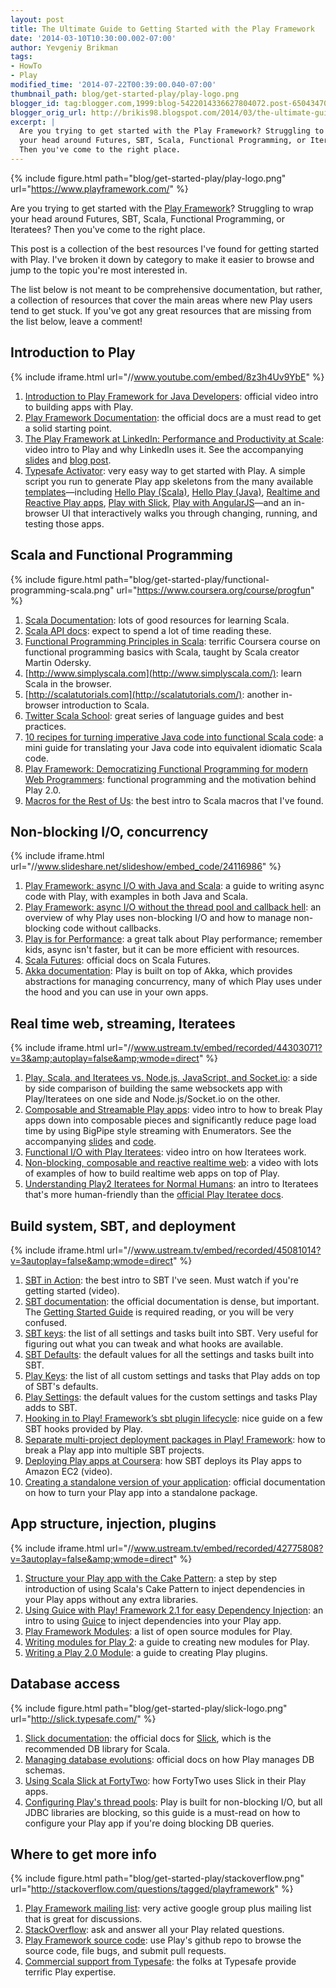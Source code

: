 ```yaml
---
layout: post
title: The Ultimate Guide to Getting Started with the Play Framework
date: '2014-03-10T10:30:00.002-07:00'
author: Yevgeniy Brikman
tags:
- HowTo
- Play
modified_time: '2014-07-22T00:39:00.040-07:00'
thumbnail_path: blog/get-started-play/play-logo.png
blogger_id: tag:blogger.com,1999:blog-5422014336627804072.post-6504347063002989303
blogger_orig_url: http://brikis98.blogspot.com/2014/03/the-ultimate-guide-to-getting-started.html
excerpt: |
  Are you trying to get started with the Play Framework? Struggling to wrap 
  your head around Futures, SBT, Scala, Functional Programming, or Iteratees? 
  Then you've come to the right place.
---
```


{% include figure.html path="blog/get-started-play/play-logo.png" url="https://www.playframework.com/" %}

Are you trying to get started with the [Play 
Framework](http://www.playframework.com/)? Struggling to wrap your head around 
Futures, SBT, Scala, Functional Programming, or Iteratees? Then you've come to 
the right place. 

This post is a collection of the best resources I've found for getting started 
with Play. I've broken it down by category to make it easier to browse and 
jump to the topic you're most interested in. 

The list below is not meant to be comprehensive documentation, but rather, a 
collection of resources that cover the main areas where new Play users tend to 
get stuck. If you've got any great resources that are missing from the list 
below, leave a comment! 

## Introduction to Play

{% include iframe.html url="//www.youtube.com/embed/8z3h4Uv9YbE" %}

1. [Introduction to Play Framework for Java 
Developers](http://vimeo.com/58969923): official video intro to building apps 
with Play. 
1. [Play Framework 
Documentation](http://www.playframework.com/documentation/2.2.x/Home): the 
official docs are a must read to get a solid starting point. 
1. [The Play Framework at LinkedIn: Performance and Productivity at 
Scale](http://www.youtube.com/watch?v=8z3h4Uv9YbE): video intro to Play and 
why LinkedIn uses it. See the accompanying 
[slides](http://www.slideshare.net/brikis98/the-play-framework-at-linkedin) 
and [blog post](http://engineering.linkedin.com/play/play-framework-linkedin). 
1. [Typesafe Activator](https://typesafe.com/activator): very easy way to get 
started with Play. A simple script you run to generate Play app skeletons from 
the many available [templates](https://typesafe.com/activator/templates)&mdash;including [Hello Play 
(Scala)](https://typesafe.com/activator/template/hello-play-scala), [Hello 
Play (Java)](https://typesafe.com/activator/template/hello-play-java), 
[Realtime and Reactive Play 
apps](https://typesafe.com/activator/template/reactive-stocks), [Play with 
Slick](https://typesafe.com/activator/template/hello-slick), [Play with 
AngularJS](https://typesafe.com/activator/template/angular-seed-play)&mdash;and an 
in-browser UI that interactively walks you through changing, running, and 
testing those apps. 

## Scala and Functional Programming

{% include figure.html path="blog/get-started-play/functional-programming-scala.png" url="https://www.coursera.org/course/progfun" %}

1. [Scala Documentation](http://www.scala-lang.org/documentation/): lots of good 
resources for learning Scala. 
1. [Scala API docs](http://www.scala-lang.org/api/2.10.3/#package): expect to 
spend a lot of time reading these. 
1. [Functional Programming Principles in 
Scala](https://www.coursera.org/course/progfun): terrific Coursera course on 
functional programming basics with Scala, taught by Scala creator Martin 
Odersky. 
1. [http://www.simplyscala.com](http://www.simplyscala.com/): learn Scala in 
the browser. 
1. [http://scalatutorials.com](http://scalatutorials.com/): another in-browser 
introduction to Scala. 
1. [Twitter Scala School](http://twitter.github.io/scala_school/): great 
series of language guides and best practices. 
1. [10 recipes for turning imperative Java code into functional Scala 
code](http://www.ybrikman.com/writing/2013/05/31/10-recipes-for-turning-imperative-java/): 
a mini guide for translating your Java code into equivalent idiomatic Scala 
code. 
1. [Play Framework: Democratizing Functional Programming for modern Web 
Programmers](http://engineering.linkedin.com/play/play-framework-democratizing-functional-programming-modern-web-programmers): 
functional programming and the motivation behind Play 2.0. 
1. [Macros for the Rest of 
Us](http://www.parleys.com/play/53a7d2c4e4b0543940d9e542/chapter161/about): 
the best intro to Scala macros that I've found. 

## Non-blocking I/O, concurrency 

{% include iframe.html url="//www.slideshare.net/slideshow/embed_code/24116986" %}

1. [Play Framework: async I/O with Java and 
Scala](http://www.slideshare.net/brikis98/play-framework-async-io-with-java-and-scala): 
a guide to writing async code with Play, with examples in both Java and Scala. 
1. [Play Framework: async I/O without the thread pool and callback 
hell](http://engineering.linkedin.com/play/play-framework-async-io-without-thread-pool-and-callback-hell): 
an overview of why Play uses non-blocking I/O and how to manage non-blocking 
code without callbacks. 
1. [Play is for Performance](http://www.ustream.tv/recorded/42801712): a great 
talk about Play performance; remember kids, async isn't faster, but it can be 
more efficient with resources. 
1. [Scala Futures](http://docs.scala-lang.org/overviews/core/futures.html): 
official docs on Scala Futures. 
1. [Akka documentation](http://akka.io/): Play is built on top of Akka, which 
provides abstractions for managing concurrency, many of which Play uses under 
the hood and you can use in your own apps. 

## Real time web, streaming, Iteratees

{% include iframe.html url="//www.ustream.tv/embed/recorded/44303071?v=3&amp;autoplay=false&amp;wmode=direct" %}

1. [Play, Scala, and Iteratees vs. Node.js, JavaScript, and 
Socket.io](http://www.ybrikman.com/writing/2013/11/24/play-scala-and-iteratees-vs-nodejs/): 
a side by side comparison of building the same websockets app with 
Play/Iteratees on one side and Node.js/Socket.io on the other. 
1. [Composable and Streamable Play 
apps](http://www.ustream.tv/recorded/44303071): video intro to how to break 
Play apps down into composable pieces and significantly reduce page load time 
by using BigPipe style streaming with Enumerators. See the accompanying 
[slides](http://www.slideshare.net/brikis98/composable-and-streamable-play-apps) 
and [code](https://github.com/brikis98/ping-play). 
1. [Functional I/O with Play 
Iteratees](http://www.ustream.tv/recorded/40753280): video intro on how 
Iteratees work. 
1. [Non-blocking, composable and reactive realtime 
web](http://www.youtube.com/watch?v=pGZkmL_v1Ns): a video with lots of 
examples of how to build realtime web apps on top of Play. 
1. [Understanding Play2 Iteratees for Normal 
Humans](http://mandubian.com/2012/08/27/understanding-play2-iteratees-for-normal-humans/): 
an intro to Iteratees that's more human-friendly than the [official Play 
Iteratee docs](http://www.playframework.com/documentation/2.2.x/Iteratees). 

## Build system, SBT, and deployment

{% include iframe.html url="//www.ustream.tv/embed/recorded/45081014?v=3autoplay=false&amp;wmode=direct" %}

1. [SBT in Action](http://www.ustream.tv/recorded/45081014): the best intro to SBT I've 
seen. Must watch if you're getting started (video). 
1. [SBT documentation](http://www.scala-sbt.org/): the official documentation 
is dense, but important. The [Getting Started 
Guide](http://www.scala-sbt.org/release/docs/Getting-Started/index.html) is 
required reading, or you will be very confused. 
1. [SBT 
keys](https://github.com/sbt/sbt/blob/0.13/main/src/main/scala/sbt/Keys.scala): 
the list of all settings and tasks built into SBT. Very useful for figuring 
out what you can tweak and what hooks are available. 
1. [SBT 
Defaults](https://github.com/sbt/sbt/blob/0.13/main/src/main/scala/sbt/Defaults.scala): 
the default values for all the settings and tasks built into SBT. 
1. [Play 
Keys](https://github.com/playframework/playframework/blob/master/framework/src/sbt-plugin/src/main/scala/PlayKeys.scala): 
the list of all custom settings and tasks that Play adds on top of SBT's 
defaults. 
1. [Play 
Settings](https://github.com/playframework/playframework/blob/master/framework/src/sbt-plugin/src/main/scala/PlaySettings.scala): 
the default values for the custom settings and tasks Play adds to SBT. 
1. [Hooking in to Play! Framework’s sbt plugin 
lifecycle](http://eng.42go.com/hooking-in-to-play-frameworks-sbt-plugin-lifecycle/): 
nice guide on a few SBT hooks provided by Play. 
1. [Separate multi-project deployment packages in Play! 
Framework](http://eng.42go.com/multi-project-deployment-in-play-framework/): 
how to break a Play app into multiple SBT projects. 
1. [Deploying Play apps at Coursera](http://www.ustream.tv/recorded/37901943): 
how SBT deploys its Play apps to Amazon EC2 (video). 
1. [Creating a standalone version of your 
application](http://www.playframework.com/documentation/2.2.x/ProductionDist): 
official documentation on how to turn your Play app into a standalone package. 

## App structure, injection, plugins

{% include iframe.html url="//www.ustream.tv/embed/recorded/42775808?v=3autoplay=false&amp;wmode=direct" %}

1. [Structure your Play app with the Cake Pattern](http://www.ustream.tv/recorded/42775808): 
a step by step introduction of using Scala's Cake Pattern to inject 
dependencies in your Play apps without any extra libraries. 
1. [Using Guice with Play! Framework 2.1 for easy Dependency 
Injection](http://eng.42go.com/play-framework-dependency-injection-guice/): an 
intro to using [Guice](https://code.google.com/p/google-guice/) to inject 
dependencies into your Play app. 
1. [Play Framework 
Modules](http://www.playframework.com/documentation/2.2.x/Modules): a list of 
open source modules for Play. 
1. [Writing modules for Play 2](http://www.objectify.be/wordpress/?p=363): a 
guide to creating new modules for Play. 
1. [Writing a Play 2.0 
Module](http://developer.vz.net/2012/03/16/writing-a-play-2-0-module/): a 
guide to creating Play plugins. 

## Database access

{% include figure.html path="blog/get-started-play/slick-logo.png" url="http://slick.typesafe.com/" %}

1. [Slick documentation](http://slick.typesafe.com/docs/): the official docs for 
[Slick](http://slick.typesafe.com/), which is the recommended DB library for 
Scala. 
1. [Managing database 
evolutions](http://www.playframework.com/documentation/2.2.x/Evolutions): 
official docs on how Play manages DB schemas. 
1. [Using Scala Slick at 
FortyTwo](http://eng.42go.com/using-scala-slick-at-fortytwo/): how FortyTwo 
uses Slick in their Play apps. 
1. [Configuring Play's thread 
pools](http://www.playframework.com/documentation/2.2.x/ThreadPools): Play is 
built for non-blocking I/O, but all JDBC libraries are blocking, so this guide 
is a must-read on how to configure your Play app if you're doing blocking DB 
queries. 

## Where to get more info

{% include figure.html path="blog/get-started-play/stackoverflow.png" url="http://stackoverflow.com/questions/tagged/playframework" %}

1. [Play Framework mailing 
list](https://groups.google.com/forum/#!forum/play-framework): very active 
google group plus mailing list that is great for discussions. 
1. [StackOverflow](http://stackoverflow.com/questions/tagged/playframework): 
ask and answer all your Play related questions. 
1. [Play Framework source 
code](https://github.com/playframework/playframework): use Play's github repo 
to browse the source code, file bugs, and submit pull requests. 
1. [Commercial support from Typesafe](http://typesafe.com/how): the folks at 
Typesafe provide terrific Play expertise. 